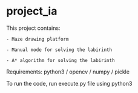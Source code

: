 # project_ia

This project contains: 	

	- Maze drawing platform
	
	- Manual mode for solving the labirinth

	- A* algorithm for solving the labirinth

Requirements: python3 / opencv / numpy / pickle

To run the code, run execute.py file using python3

